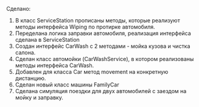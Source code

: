Сделано:
1) В класс ServiceStation прописаны методы, которые реализуют методы интерфейса Wiping по протирке автомобиля.
2) Переделана логика заправки автомобиля, реализация интерфейса сделана в ServiceStation
3) Создан интерфейс CarWash с 2 методами - мойка кузова и чистка салона.
4) Сделан класс автомойки (CarWashService), в котором реализованы методы интерфейса CarWash.
5) Добавлен для класса Car метод movement на конкретную дистанцию.
6) Сделан новый класс машины FamilyCar
7) Сделана симуляция поездки для двух автомобилей с заездом на мойку и заправку.
